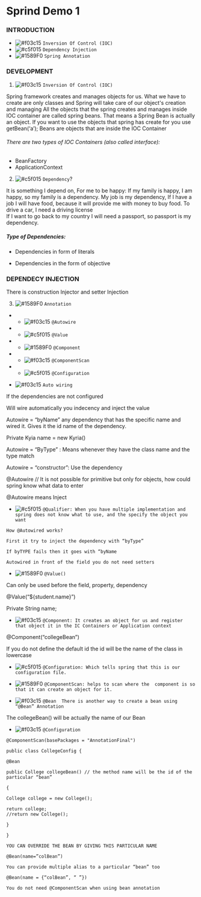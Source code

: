 # Sprind Demo 1

### INTRODUCTION 
- ![#f03c15](https://via.placeholder.com/15/f03c15/000000?text=+) `Inversion Of Control (IOC)`
- ![#c5f015](https://via.placeholder.com/15/c5f015/000000?text=+) `Dependency Injection`
- ![#1589F0](https://via.placeholder.com/15/1589F0/000000?text=+) `Spring Annotation`

### DEVELOPMENT 
1. ![#f03c15](https://via.placeholder.com/15/f03c15/000000?text=+) `Inversion Of Control (IOC)`

Spring framework creates and manages objects for us. 
What we have to create are only classes and Spring will take care of our object's creation and managing 
All the objects that the spring creates and manages inside IOC container are called spring beans. 
That means a Spring Bean is actually an object. 
If you want to use the objects that spring has create for you use getBean(‘a’); 
Beans are objects that are inside the IOC Container 

###### There are two types of IOC Containers (also called interface): 
- BeanFactory 
- ApplicationContext 

2. ![#c5f015](https://via.placeholder.com/15/c5f015/000000?text=+) `Dependency`?

It is something I depend on, 
For me to be happy: 
If my family is happy, I am happy, so my family is a dependency. 
My job is my dependency, If I have a job I will have food, because it will provide me with money to buy food. 
To drive a car, I need a driving license  
If I want to go back to my country I will need a passport, so passport is my dependency. 

##### Type of Dependencies: 

- Dependencies in form of literals 

- Dependencies in the form of objective 

### DEPENDECY INJECTION
There is construction Injector and setter Injection 

3. ![#1589F0](https://via.placeholder.com/15/1589F0/000000?text=+) `Annotation`

- - ![#f03c15](https://via.placeholder.com/15/f03c15/000000?text=+) `@Autowire`
- - ![#c5f015](https://via.placeholder.com/15/c5f015/000000?text=+) `@Value`
- - ![#1589F0](https://via.placeholder.com/15/1589F0/000000?text=+) `@Component`
- - ![#f03c15](https://via.placeholder.com/15/f03c15/000000?text=+) `@ComponentScan`
- - ![#c5f015](https://via.placeholder.com/15/c5f015/000000?text=+) `@Configuration`


- ![#f03c15](https://via.placeholder.com/15/f03c15/000000?text=+) `Auto wiring `

If the dependencies are not configured 

Will wire automatically you indecency and inject the value 

Autowire = “byName” any dependency that has the specific name and wired it. Gives it the id name of the dependency. 

Private Kyia name = new Kyria() 

Autowire = “ByType” : Means whenever they have the class name and the type match 

Autowire = “constructor”:  Use the dependency  

@Autowire // It is not possible for primitive but only for objects, how could spring know what data to enter 

@Autowire means Inject 
- ![#c5f015](https://via.placeholder.com/15/c5f015/000000?text=+) ` @Qualifier: When you have multiple implementation and spring does not know what to use, and the specify the object you want `

```
How @Autowired works? 

First it try to inject the dependency with “byType” 

If byTYPE fails then it goes with “byName 

Autowired in front of the field you do not need setters 
```

- ![#1589F0](https://via.placeholder.com/15/1589F0/000000?text=+) `@Value()`

Can only be used before the field, property, dependency 

@Value(“${student.name}”) 

Private String name; 

- ![#f03c15](https://via.placeholder.com/15/f03c15/000000?text=+) ` @Component: It creates an object for us and register that object it in the IC Containers or Application context `

 @Component(“collegeBean”) 

If you do not define the default id the id will be the name of the class in lowercase 

- ![#c5f015](https://via.placeholder.com/15/c5f015/000000?text=+) `@Configuration: Which tells spring that this is our configuration file.`

- ![#1589F0](https://via.placeholder.com/15/1589F0/000000?text=+) `@ComponentScan: helps to scan where the  component is so that it can create an object for it.` 

- ![#f03c15](https://via.placeholder.com/15/f03c15/000000?text=+) `@Bean  There is another way to create a bean using “@Bean” Annotation` 

The collegeBean()  will be actually the name of our Bean 

- ![#f03c15](https://via.placeholder.com/15/f03c15/000000?text=+) `@Configuration` 

```
@ComponentScan(basePackages = "AnnotationFinal") 

public class CollegeConfig { 

@Bean 

public College collegeBean() // the method name will be the id of the particular “bean” 

{ 

College college = new College(); 

return college; 
//return new College(); 

} 

} 

YOU CAN OVERRIDE THE BEAN BY GIVING THIS PARTICULAR NAME 

@Bean(name=”colBean”) 

You can provide multiple alias to a particular “bean” too 

@Bean(name = {“colBean”, “ ”}) 

You do not need @ComponentScan when using bean annotation 

```
